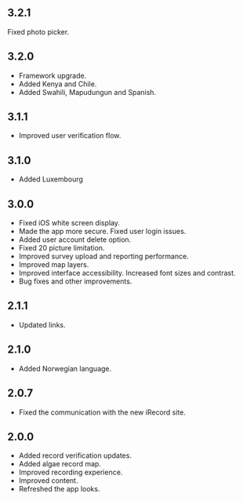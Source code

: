 ## 3.2.1

Fixed photo picker.

## 3.2.0

- Framework upgrade.
- Added Kenya and Chile.
- Added Swahili, Mapudungun and Spanish.

## 3.1.1

- Improved user verification flow.

## 3.1.0

- Added Luxembourg

## 3.0.0

- Fixed iOS white screen display.
- Made the app more secure. Fixed user login issues.
- Added user account delete option.
- Fixed 20 picture limitation.
- Improved survey upload and reporting performance.
- Improved map layers.
- Improved interface accessibility. Increased font sizes and contrast.
- Bug fixes and other improvements.

## 2.1.1

- Updated links.

## 2.1.0

- Added Norwegian language.

## 2.0.7

- Fixed the communication with the new iRecord site.

## 2.0.0

- Added record verification updates.
- Added algae record map.
- Improved recording experience.
- Improved content.
- Refreshed the app looks.
